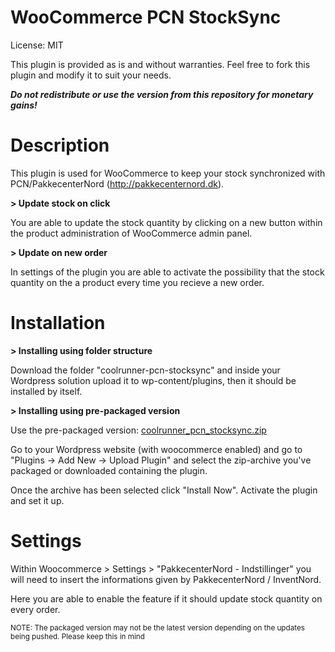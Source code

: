 WooCommerce PCN StockSync
==========================

License: MIT

This plugin is provided as is and without warranties.
Feel free to fork this plugin and modify it to suit your needs.

_**Do not redistribute or use the version from this repository for monetary gains!**_

# Description

This plugin is used for WooCommerce to keep your stock synchronized with PCN/PakkecenterNord (http://pakkecenternord.dk). 

**> Update stock on click**

You are able to update the stock quantity by clicking on a new button within the product administration of WooCommerce admin panel.

**> Update on new order**

In settings of the plugin you are able to activate the possibility that the stock quantity on the a product every time you recieve a new order.


# Installation

**> Installing using folder structure**

Download the folder "coolrunner-pcn-stocksync" and inside your Wordpress solution upload it to wp-content/plugins, then it should be installed by itself.

**> Installing using pre-packaged version**

Use the pre-packaged version: [coolrunner_pcn_stocksync.zip](http://github.com/CoolRunner-dk/woocommerce-pcn-stocksync/raw/master/coolrunner-pcn-stocksync.zip)

Go to your Wordpress website (with woocommerce enabled) and go to "Plugins -> Add New -> Upload Plugin" and select the zip-archive you've packaged or downloaded containing the plugin.

Once the archive has been selected click "Install Now". Activate the plugin and set it up.

# Settings

Within Woocommerce > Settings > "PakkecenterNord - Indstillinger" you will need to insert the informations given by PakkecenterNord / InventNord.

Here you are able to enable the feature if it should update stock quantity on every order.

<small>NOTE: The packaged version may not be the latest version depending on the updates being pushed. Please keep this in mind</small>